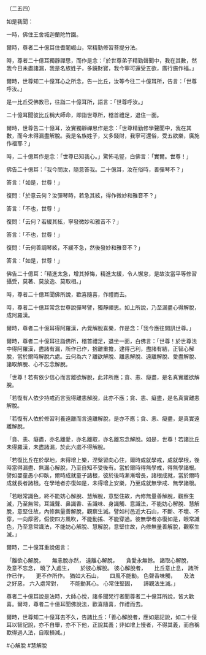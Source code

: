 （二五四）

如是我聞：

一時，佛住王舍城迦蘭陀竹園。

爾時，尊者二十億耳住耆闍崛山，常精勤修習菩提分法。

時，尊者二十億耳獨靜禪思，而作是念：「於世尊弟子精勤聲聞中，我在其數，然我今日未盡諸漏，我是名族姓子，多饒財寶，我今寧可還受五欲，廣行施作福。」

爾時，世尊知二十億耳心之所念，告一比丘，汝等今往二十億耳所，告言：「世尊呼汝。」

是一比丘受佛教已，往詣二十億耳所，語言：「世尊呼汝。」

二十億耳聞彼比丘稱大師命，即詣世尊所，稽首禮足，退住一面。

爾時，世尊告二十億耳，汝實獨靜禪思作是念：「世尊精勤修學聲聞中，我在其數，而今未得漏盡解脫。我是名族姓子，又多錢財，我寧可還俗，受五欲樂，廣施作福耶？」

時，二十億耳作是念：「世尊已知我心。」驚怖毛竪，白佛言：「實爾。世尊！」

佛告二十億耳：「我今問汝，隨意答我。二十億耳，汝在俗時，善彈琴不？」

答言：「如是，世尊！」

復問：「於意云何？汝彈琴時，若急其絃，得作微妙和雅音不？」

答言：「不也，世尊！」

復問：「云何？若緩其絃，寧發微妙和雅音不？」

答言：「不也，世尊！」

復問：「云何善調琴絃，不緩不急，然後發妙和雅音不？」

答言：「如是，世尊！」

佛告二十億耳：「精進太急，增其掉悔，精進太緩，令人懈怠，是故汝當平等修習攝受，莫著、莫放逸、莫取相。」

時，尊者二十億耳聞佛所說，歡喜隨喜，作禮而去。

時，尊者二十億耳常念世尊說彈琴譬，獨靜禪思。如上所說，乃至漏盡心得解脫，成阿羅漢。

爾時，尊者二十億耳得阿羅漢，內覺解脫喜樂，作是念：「我今應往問訊世尊。」

爾時，尊者二十億耳往詣佛所，稽首禮足，退坐一面，白佛言：「世尊！於世尊法中得阿羅漢，盡諸有漏，所作已作，捨離重擔，逮得己利，盡諸有結，正智心解脫，當於爾時解脫六處。云何為六？離欲解脫、離恚解脫、遠離解脫、愛盡解脫、諸取解脫、心不忘念解脫。

「世尊！若有依少信心而言離欲解脫，此非所應；貪、恚、癡盡，是名真實離欲解脫。

「若復有人依少持戒而言我得離恚解脫，此亦不應；貪、恚、癡盡，是名真實離恚解脫。

「若復有人依於修習利養遠離而言遠離解脫，是亦不應；貪、恚、癡盡，是真實遠離解脫。

「貪、恚、癡盡，亦名離愛，亦名離取，亦名離忘念解脫。如是，世尊！若諸比丘未得羅漢，未盡諸漏，於此六處不得解脫。

「若復比丘在於學地，未得增上樂，涅槃習向心住，爾時成就學戒，成就學根，後時當得漏盡、無漏心解脫，乃至自知不受後有。當於爾時得無學戒，得無學諸根。譬如嬰童愚小仰臥，爾時成就童子諸根，彼於後時漸漸增長，諸根成就，當於爾時成就長者諸根。在學地者亦復如是，未得增上安樂，乃至成就無學戒、無學諸根。

「若眼常識色，終不能妨心解脫、慧解脫，意堅住故，內修無量善解脫，觀察生滅，乃至無常。耳識聲、鼻識香、舌識味、身識觸、意識法，不能妨心解脫、慧解脫，意堅住故，內修無量善解脫，觀察生滅。譬如村邑近大石山，不斷、不壞、不穿，一向厚密，假使四方風吹，不能動搖、不能穿過。彼無學者亦復如是，眼常識色，乃至意常識法，不能妨心解脫、慧解脫，意堅住故，內修無量善解脫，觀察生滅。」

爾時，二十億耳重說偈言：

「離欲心解脫，　　無恚脫亦然，
遠離心解脫，　　貪愛永無餘。
諸取心解脫，　　及意不忘念，
曉了入處生，　　於彼心解脫。
彼心解脫者，　　比丘意止息，
諸所作已作，　　更不作所作。
猶如大石山，　　四風不能動。
色聲香味觸，　　及法之好惡，
六入處常對，　　不能動其心。
心常住堅固，　　諦觀法生滅。」

尊者二十億耳說是法時，大師心悅，諸多聞梵行者聞尊者二十億耳所說，皆大歡喜。爾時，尊者二十億耳聞佛說法，歡喜隨喜，作禮而去。

爾時，世尊知二十億耳去不久，告諸比丘：「善心解脫者，應如是記說，如二十億耳以智記說，亦不自舉，亦不下他，正說其義；非如增上慢者，不得其義，而自稱歎得過人法，自取損減。」





#心解脫
#慧解脫
